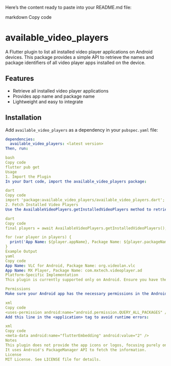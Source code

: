 Here’s the content ready to paste into your README.md file:

markdown
Copy code
# available_video_players

A Flutter plugin to list all installed video player applications on Android devices. This package provides a simple API to retrieve the names and package identifiers of all video player apps installed on the device.

## Features

- Retrieve all installed video player applications
- Provides app name and package name
- Lightweight and easy to integrate

## Installation

Add `available_video_players` as a dependency in your `pubspec.yaml` file:

```yaml
dependencies:
  available_video_players: <latest version>
Then, run:

bash
Copy code
flutter pub get
Usage
1. Import the Plugin
In your Dart code, import the available_video_players package:

dart
Copy code
import 'package:available_video_players/available_video_players.dart';
2. Fetch Installed Video Players
Use the AvailableVideoPlayers.getInstalledVideoPlayers method to retrieve the list of installed video player applications:

dart
Copy code
final players = await AvailableVideoPlayers.getInstalledVideoPlayers();

for (var player in players) {
  print('App Name: ${player.appName}, Package Name: ${player.packageName}');
}
Example Output
yaml
Copy code
App Name: VLC for Android, Package Name: org.videolan.vlc
App Name: MX Player, Package Name: com.mxtech.videoplayer.ad
Platform-Specific Implementation
This plugin is currently supported only on Android. Ensure you have the necessary configurations in your Android project.

Permissions
Make sure your Android app has the necessary permissions in the AndroidManifest.xml file:

xml
Copy code
<uses-permission android:name="android.permission.QUERY_ALL_PACKAGES" />
Add this line in the <application> tag to avoid runtime errors:

xml
Copy code
<meta-data android:name="flutterEmbedding" android:value="2" />
Notes
This plugin does not provide the app icons or logos, focusing purely on retrieving app names and package names.
It uses Android's PackageManager API to fetch the information.
License
MIT License. See LICENSE file for details.